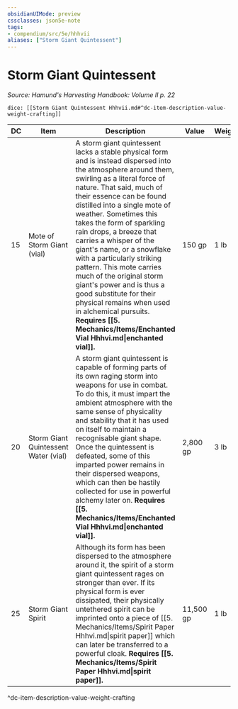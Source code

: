 ```yaml
---
obsidianUIMode: preview
cssclasses: json5e-note
tags:
- compendium/src/5e/hhhvii
aliases: ["Storm Giant Quintessent"]
---
```

# Storm Giant Quintessent
*Source: Hamund's Harvesting Handbook: Volume II p. 22* 

`dice: [[Storm Giant Quintessent Hhhvii.md#^dc-item-description-value-weight-crafting]]`

| DC | Item | Description | Value | Weight | Crafting |
|----|------|-------------|-------|--------|----------|
| 15 | Mote of Storm Giant (vial) | A storm giant quintessent lacks a stable physical form and is instead dispersed into the atmosphere around them, swirling as a literal force of nature. That said, much of their essence can be found distilled into a single mote of weather. Sometimes this takes the form of sparkling rain drops, a breeze that carries a whisper of the giant's name, or a snowflake with a particularly striking pattern. This mote carries much of the original storm giant's power and is thus a good substitute for their physical remains when used in alchemical pursuits. **Requires [[5. Mechanics/Items/Enchanted Vial Hhhvi.md\|enchanted vial]].** | 150 gp | 1 lb | [[5. Mechanics/Items/Potion Of Storm Giant Strength.md\|Potion of Storm Giant Strength]] |
| 20 | Storm Giant Quintessent Water (vial) | A storm giant quintessent is capable of forming parts of its own raging storm into weapons for use in combat. To do this, it must impart the ambient atmosphere with the same sense of physicality and stability that it has used on itself to maintain a recognisable giant shape. Once the quintessent is defeated, some of this imparted power remains in their dispersed weapons, which can then be hastily collected for use in powerful alchemy later on. **Requires [[5. Mechanics/Items/Enchanted Vial Hhhvi.md\|enchanted vial]].** | 2,800 gp | 3 lb | [[5. Mechanics/Items/Flask Of Storms Hhhvii.md\|Flask of Storms]] |
| 25 | Storm Giant Spirit | Although its form has been dispersed to the atmosphere around it, the spirit of a storm giant quintessent rages on stronger than ever. If its physical form is ever dissipated, their physically untethered spirit can be imprinted onto a piece of [[5. Mechanics/Items/Spirit Paper Hhhvi.md\|spirit paper]] which can later be transferred to a powerful cloak. **Requires [[5. Mechanics/Items/Spirit Paper Hhhvi.md\|spirit paper]].** | 11,500 gp | 1 lb | [[5. Mechanics/Items/Cloak Of The Storm Spirit Hhhvii.md\|Cloak of the Storm Spirit]] |
^dc-item-description-value-weight-crafting